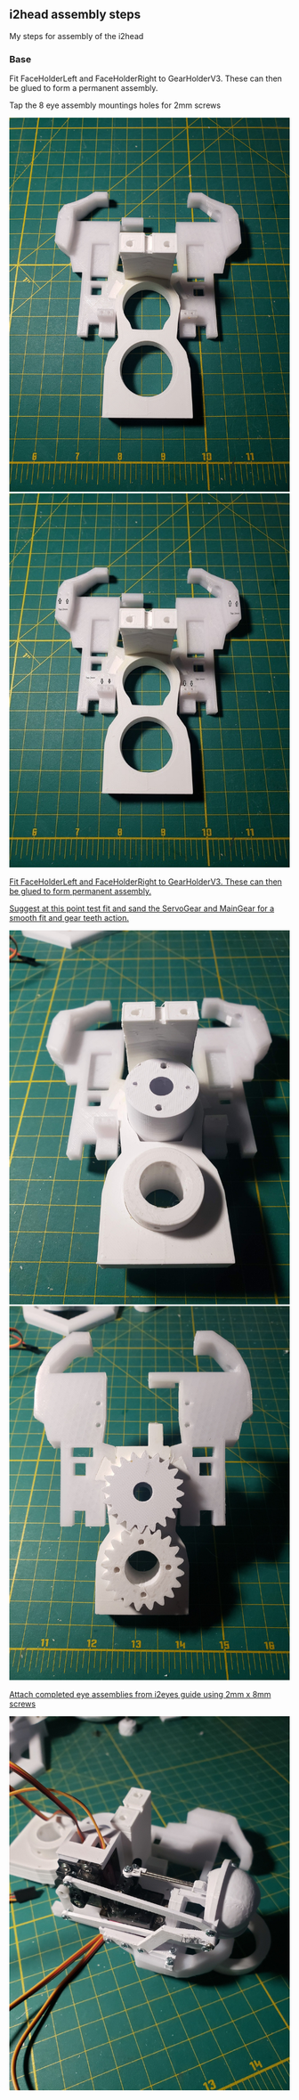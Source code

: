 <!DOCTYPE html>
<html>
<head>
</head>
<body>

<h2>i2head assembly steps</h2>
<p>My steps for assembly of the i2head</p>

<h3>Base</h3>

<p>Fit FaceHolderLeft and FaceHolderRight to GearHolderV3.  These can then be glued to form a permanent assembly. </p>
<p>Tap the 8 eye assembly mountings holes for 2mm screws</p>

<img src="images/base-step1.jpg">
<a href="images/base-step1.jpg" onclick="window.open('img.png','targetWindow', 'toolbar=no, location=no, status=no, menubar=no, scrollbars=yes, resizable=yes, width=1090px, height=550px, top=25px left=120px'); return false;"><img src="images/base-step1s.jpg"</a> 


<p>Fit FaceHolderLeft and FaceHolderRight to GearHolderV3.  These can then be glued to form permanent assembly. </p>

<p>Suggest at this point test fit and sand the ServoGear and MainGear for a smooth fit and gear teeth action.</p>

<img src="images/base-step2-gears.jpg"><img src="images/base-step2-gears1.jpg">
<p></p>
<p>Attach completed eye assemblies from i2eyes guide using 2mm x 8mm screws</p>
<img src="images/attach-eye-assembly-right.jpg">
</body>



</html>


